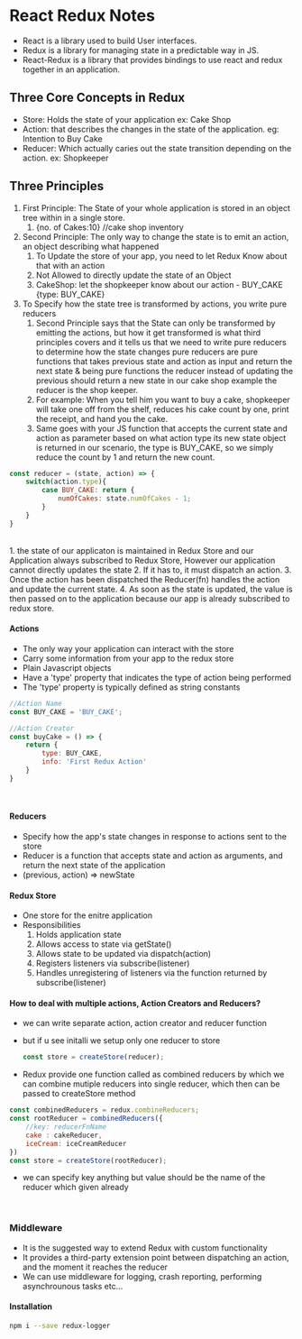# React Redux Notes
- React is a library used to build User interfaces.
- Redux is a library for managing state in a predictable way in JS.
- React-Redux is a library that provides bindings to use react and redux together in an application.

## Three Core Concepts in Redux
- Store: Holds the state of your application ex: Cake Shop
- Action: that describes the changes in the state of the application. eg: Intention to Buy Cake
- Reducer: Which actually caries out the state transition depending on the action. ex: Shopkeeper

## Three Principles
1. First Principle: The State of your whole application is stored in an object tree within in a single store.
   1. {no. of Cakes:10} //cake shop inventory
2. Second Principle: The only way to change the state is to emit an action, an object describing what happened
   1. To Update the store of your app, you need to let Redux Know about that with an action
   2. Not Allowed to directly update the state of an Object
   3. CakeShop: let the shopkeeper know about our action - BUY_CAKE {type: BUY_CAKE}
3. To Specify how the state tree is transformed by actions, you write pure reducers
   1. Second Principle says that the State can only be transformed by emitting the actions, but how it get transformed is what third principles covers and it tells us that we need to write pure reducers to determine how the state changes pure reducers are pure functions that takes previous state and action as input and return the next state & being pure functions the reducer instead of updating the previous should return a new state in our cake shop example the reducer is the shop keeper.
   2. For example: When you tell him you want to buy a cake, shopkeeper will take one off from the shelf, reduces his cake count by one, print the receipt, and hand you the cake.
   3. Same goes with your JS function that accepts the current state and action as parameter based on what action type its new state object is returned in our scenario, the type is BUY_CAKE, so we simply reduce the count by 1 and return the new count. 
``` Javascript
const reducer = (state, action) => {
    switch(action.type){
        case BUY_CAKE: return {
            numOfCakes: state.numOfCakes - 1;
        }
    }
}
```
<br/>
1. the state of our applicaton is maintained in Redux Store and our Application always subscribed to Redux Store, However our application cannot directly updates the state
2. If it has to, it must dispatch an action.
3. Once the action has been dispatched the Reducer(fn) handles the action and update the current state.
4. As soon as the state is updated, the value is then passed on to the application because our app is already subscribed to redux store.

#### Actions
- The only way your application can interact with the store
- Carry some information from your app to the redux store
- Plain Javascript objects
- Have a 'type' property that indicates the type of action being performed
- The 'type' property is typically defined as string constants
``` javascript
//Action Name
const BUY_CAKE = 'BUY_CAKE';

//Action Creator
const buyCake = () => {
    return {
        type: BUY_CAKE,
        info: 'First Redux Action'
    }
}
```
<br/>

#### Reducers
- Specify how the app's state changes in response to actions sent to the store
- Reducer is a function that accepts state and action as arguments, and return the next state of the application
- (previous, action) => newState

#### Redux Store
- One store for the enitre application
- Responsibilities
  1. Holds application state
  2. Allows access to state via getState()
  3. Allows state to be updated via dispatch(action)
  4. Registers listeners via subscribe(listener)
  5. Handles unregistering of listeners via the function returned by subscribe(listener)
#### How to deal with multiple actions, Action Creators and Reducers?

- we can write separate action, action creator and reducer function
- but if u see initalli we setup only one reducer to store 
  ``` javascript
  const store = createStore(reducer);
  ```

- Redux provide one function called as <bold>combined reducers</bold> by which we can combine mutiple reducers into single reducer, which then can be passed to createStore method
``` javascript
const combinedReducers = redux.combineReducers;
const rootReducer = combinedReducers({
    //key: reducerFnName
    cake : cakeReducer,
    iceCream: iceCreamReducer
})
const store = createStore(rootReducer);
```
- we can specify key anything but value should be the name of the reducer which given already

<br/>

### Middleware
- It is the suggested way to extend Redux with custom functionality
- It provides a third-party extension point between dispatching an action, and the moment it reaches the reducer
- We can use middleware for logging, crash reporting, performing asynchrounous tasks etc...
#### Installation

```bash
npm i --save redux-logger
```